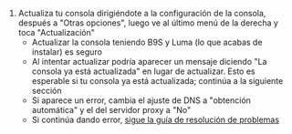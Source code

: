 1. Actualiza tu consola dirigiéndote a la configuración de la consola, después a "Otras opciones", luego ve al último menú de la derecha y toca "Actualización"
    - Actualizar la consola teniendo B9S y Luma (lo que acabas de instalar) es seguro
    - Al intentar actualizar podría aparecer un mensaje diciendo "La consola ya está actualizada" en lugar de actualizar. Esto es esperable si tu consola ya está actualizada; continúa a la siguiente sección
    - Si aparece un error, cambia el ajuste de DNS a "obtención automática" y el del servidor proxy a "No"
    - Si continúa dando error, [sigue la guía de resolución de problemas](troubleshooting-finalizing-setup.html)
